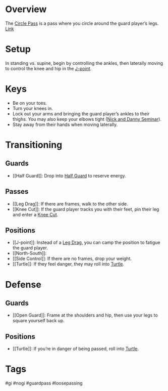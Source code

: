 # Overview
The <u>Circle Pass</u> is a pass where you circle around the guard player’s legs. [Link](https://www.youtube.com/watch?v=VnieVr0cVnY)
# Setup
In standing vs. supine, begin by controlling the ankles, then laterally moving to control the knee and hip in the [J-point](obsidian://open?vault=Obsidian-BJJ-Notes&file=Positions%2FJ-point).
# Keys
- Be on your toes.
- Turn your knees in.
- Lock out your arms and bringing the guard player’s ankles to their thighs. You may also keep your elbows tight ([Nick and Danny Seminar](obsidian://open?vault=Obsidian-BJJ-Notes&file=Seminars%2FNick%20and%20Danny's%20Seminar%20(4-30%20-%205-3-2024))).
- Stay away from their hands when moving laterally.
# Transitioning
## Guards
- [[Half Guard]]: Drop into [Half Guard](obsidian://open?vault=Obsidian-BJJ-Notes&file=Guards%2FHalf%20Guard) to reserve energy.
## Passes
- [[Leg Drag]]: If there are frames, walk to the other side.
- [[Knee Cut]]: If the guard player tracks you with their feet, pin their leg and enter a [Knee Cut](obsidian://open?vault=Obsidian-BJJ-Notes&file=Guard%20Passes%2FKnee%20Cut).
## Positions
- [[J-point]]: Instead of a [Leg Drag](obsidian://open?vault=Obsidian-BJJ-Notes&file=Guard%20Passes%2FLeg%20Drag), you can camp the position to fatigue the guard player.
- [[North-South]]:
- [[Side Control]]: If there are no frames, drop your weight.
- [[Turtle]]: If they feel danger, they may roll into [Turtle](obsidian://open?vault=Obsidian-BJJ-Notes&file=Positions%2FTurtle.).
# Defense
## Guards
- [[Open Guard]]: Frame at the shoulders and hip, then use your legs to square yourself back up.
## Positions
- [[Turtle]]: If you’re in danger of being passed, roll into [Turtle](obsidian://open?vault=Obsidian-BJJ-Notes&file=Positions%2FTurtle.).
# Tags
#gi #nogi #guardpass #loosepassing